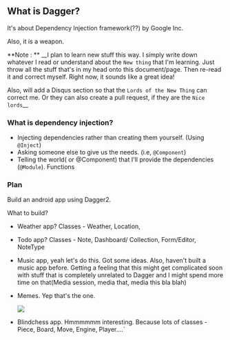 ## What is Dagger?

It's about Dependency Injection framework(??) by Google Inc.

Also, it is a weapon.

**Note : ** 
__I plan to learn new stuff this way. I simply write down whatever I read or understand about the `New thing` that I'm learning. Just throw all the stuff that's in my head onto this document/page. Then re-read it and correct myself. 
Right now, it sounds like a great idea!

Also, will add a Disqus section so that the `Lords of the New Thing` can correct me. Or they can also create a pull request, if they are the `Nice lords`__

### What is dependency injection?

- Injecting dependencies rather than creating them yourself. (Using `@Inject`)
- Asking someone else to give us the needs. (i.e, `@Component`)
- Telling the world( or @Component) that I'll provide the dependencies (`@Module`). Functions

### Plan

Build an android app using Dagger2.

What to build?

- Weather app? Classes - Weather, Location, 
- Todo app? Classes - Note, Dashboard/ Collection, Form/Editor, NoteType
- Music app, yeah let's do this. Got some ideas. Also, haven't built a music app before. Getting a feeling that this might get complicated soon with stuff that is completely unrelated to Dagger and I might spend more time on that(Media session, media that, media this bla blah)
- Memes. Yep that's the one. 
      
    ![](https://media.giphy.com/media/RrVzUOXldFe8M/giphy.gif)
    
- Blindchess app. Hmmmmmm interesting. Because lots of classes - Piece, Board, Move, Engine, Player....`